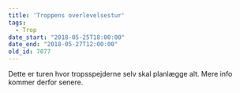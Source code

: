 ```yaml
---
title: 'Troppens overlevelsestur'
tags:
  - Trop
date_start: "2018-05-25T18:00:00"
date_end: "2018-05-27T12:00:00"
old_id: 7077
---
```

Dette er turen hvor tropsspejderne selv skal planlægge alt. Mere info kommer derfor senere.